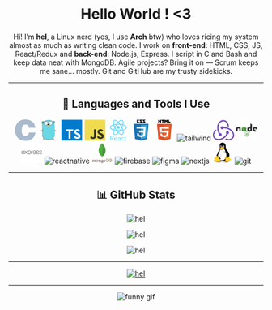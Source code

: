 <h1 align="center">Hello World ! <3</h1>

<p align="center">
Hi! I’m <b>hel</b>, a Linux nerd (yes, I use <b>Arch</b> btw) who loves ricing my system almost as much as writing clean code.  
I work on <b>front-end</b>: HTML, CSS, JS, React/Redux and <b>back-end</b>: Node.js, Express.  
I script in C and Bash and keep data neat with MongoDB.  
Agile projects? Bring it on — Scrum keeps me sane… mostly.  
Git and GitHub are my trusty sidekicks.
</p>

---

<h2 align="center">🚀 Languages and Tools I Use</h2>

<p align="center">
  <img src="https://raw.githubusercontent.com/devicons/devicon/master/icons/c/c-original.svg" alt="c" width="42" height="42"/>
  <img src="https://raw.githubusercontent.com/devicons/devicon/master/icons/go/go-original.svg" alt="go" width="42" height="42"/>
  <img src="https://raw.githubusercontent.com/devicons/devicon/master/icons/typescript/typescript-original.svg" alt="typescript" width="42" height="42"/>
  <img src="https://raw.githubusercontent.com/devicons/devicon/master/icons/javascript/javascript-original.svg" alt="javascript" width="42" height="42"/>
  <img src="https://raw.githubusercontent.com/devicons/devicon/master/icons/react/react-original-wordmark.svg" alt="react" width="42" height="42"/>
  <img src="https://raw.githubusercontent.com/devicons/devicon/master/icons/css3/css3-original-wordmark.svg" alt="css3" width="42" height="42"/>
  <img src="https://raw.githubusercontent.com/devicons/devicon/master/icons/html5/html5-original-wordmark.svg" alt="html5" width="42" height="42"/>
  <img src="https://www.vectorlogo.zone/logos/tailwindcss/tailwindcss-icon.svg" alt="tailwind" width="42" height="42"/>
  <img src="https://raw.githubusercontent.com/devicons/devicon/master/icons/redux/redux-original.svg" alt="redux" width="42" height="42"/>
  <img src="https://raw.githubusercontent.com/devicons/devicon/master/icons/nodejs/nodejs-original-wordmark.svg" alt="nodejs" width="42" height="42"/>
  <img src="https://raw.githubusercontent.com/devicons/devicon/master/icons/express/express-original-wordmark.svg" alt="express" width="42" height="42"/>
  <img src="https://reactnative.dev/img/header_logo.svg" alt="reactnative" width="42" height="42"/>
  <img src="https://raw.githubusercontent.com/devicons/devicon/master/icons/mongodb/mongodb-original-wordmark.svg" alt="mongodb" width="42" height="42"/>
  <img src="https://www.vectorlogo.zone/logos/firebase/firebase-icon.svg" alt="firebase" width="42" height="42"/>
  <img src="https://www.vectorlogo.zone/logos/figma/figma-icon.svg" alt="figma" width="42" height="42"/>
  <img src="https://cdn.worldvectorlogo.com/logos/nextjs-2.svg" alt="nextjs" width="42" height="42"/>
  <img src="https://raw.githubusercontent.com/devicons/devicon/master/icons/linux/linux-original.svg" alt="linux" width="42" height="42"/>
  <img src="https://www.vectorlogo.zone/logos/git-scm/git-scm-icon.svg" alt="git" width="42" height="42"/>
</p>

---

<h2 align="center">📊 GitHub Stats</h2>

<p align="center">
  <img src="https://github-readme-stats.vercel.app/api?username=hel&show_icons=true&locale=en" alt="hel" />
</p>
<p align="center">
  <img src="https://github-readme-streak-stats.herokuapp.com/?user=hel" alt="hel" />
</p>
<p align="center">
  <img src="https://github-readme-stats.vercel.app/api/top-langs?username=hel&show_icons=true&locale=en&layout=compact" alt="hel" />
</p>

---

<p align="center">
  <a href="https://github.com/ryo-ma/github-profile-trophy">
    <img src="https://github-profile-trophy.vercel.app/?username=hel&margin-w=10&margin-h=10&column=7" alt="hel"/>
  </a>
</p>

---

<p align="center">
  <img src="https://media4.giphy.com/media/v1.Y2lkPTc5MGI3NjExbWtsbHYzMnRwanZ4eHVmYmc0cXBlM3N4ODRpOGc4MHIwazAybW9hdiZlcD12MV9pbnRlcm5hbF9naWZfYnlfaWQmY3Q9Zw/if9niVFg4IwAE/giphy.gif" alt="funny gif"/>
</p>
